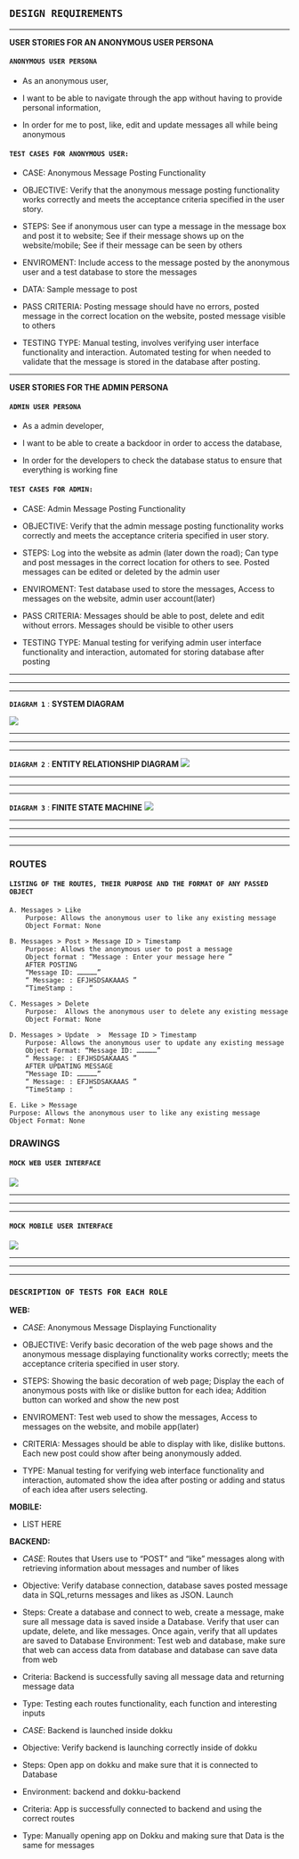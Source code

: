 ## `DESIGN REQUIREMENTS`
---

**USER STORIES FOR AN ANONYMOUS USER PERSONA**

#### `ANONYMOUS USER PERSONA` 

- As an anonymous user,

- I want to be able to navigate through the app without having to provide personal information,

- In order for me to post, like, edit and update messages all while being anonymous


#### `TEST CASES FOR ANONYMOUS USER:` 
-  CASE:  Anonymous Message Posting Functionality

-  OBJECTIVE:  Verify that the anonymous message posting functionality works correctly and meets the acceptance criteria specified in the user story.

- STEPS:  See if anonymous user can type a message in the message box and post it to website; See if their message shows up on the website/mobile; See if their message can be seen by others

- ENVIROMENT:  Include access to the message posted by the anonymous user and a test database to store the messages

- DATA:  Sample message to post

- PASS CRITERIA:  Posting message should have no errors, posted message in the correct location on the website, posted message visible to others

- TESTING TYPE: Manual testing, involves verifying user interface functionality and interaction. Automated testing for when needed to validate that the message is stored in the database after posting.


 ___

**USER STORIES FOR THE ADMIN PERSONA**

#### `ADMIN USER PERSONA` 

- As a admin developer,

- I want to be able to create a backdoor in order to access the database,

- In order for the developers to check the database status to ensure that everything is working fine


#### `TEST CASES FOR ADMIN:` 
-  CASE:  Admin Message Posting Functionality

-  OBJECTIVE:  Verify that the admin message posting functionality works correctly and meets the acceptance criteria specified in user story.

- STEPS: Log into the website as admin (later down the road); Can type and post messages in the correct location for others to see. Posted messages can be edited or deleted by the admin user

- ENVIROMENT: Test database used to store the messages, Access to messages on the website, admin user account(later)

- PASS CRITERIA: Messages should be able to post, delete and edit without errors. Messages should be visible to other users

- TESTING TYPE: Manual testing for verifying admin user interface functionality and interaction, automated for storing database after posting


__________
__________
__________

**`DIAGRAM 1`** :
**SYSTEM DIAGRAM**

![](https://i.ibb.co/2tQshNn/system-diagram.png)
__________
__________
__________




**`DIAGRAM 2`** :
**ENTITY RELATIONSHIP DIAGRAM**
![](https://i.ibb.co/M8G658Q/entity-relationship-diagram.png)
__________
__________
__________



**`DIAGRAM 3`** :
**FINITE STATE MACHINE**
![](https://i.ibb.co/89wKhsD/finite-state-machine.png)
__________
__________
__________
----------
### **ROUTES**
#### `LISTING OF THE ROUTES, THEIR PURPOSE AND THE FORMAT OF ANY PASSED OBJECT`

    A. Messages > Like 
	    Purpose: Allows the anonymous user to like any existing message
        Object Format: None

    B. Messages > Post > Message ID > Timestamp
        Purpose: Allows the anonymous user to post a message 
        Object format : “Message : Enter your message here ”
        AFTER POSTING
        “Message ID: ……………” 
	    “ Message: : EFJHSDSAKAAAS ”
	    “TimeStamp : 	“

    C. Messages > Delete 
        Purpose:  Allows the anonymous user to delete any existing message
        Object Format: None

    D. Messages > Update  >  Message ID > Timestamp 
        Purpose: Allows the anonymous user to update any existing message 
        Object Format: “Message ID: ……………” 
	    “ Message: : EFJHSDSAKAAAS ”
	    AFTER UPDATING MESSAGE
	    “Message ID: ……………” 
	    “ Message: : EFJHSDSAKAAAS ”
	    “TimeStamp : 	“

    E. Like > Message
	Purpose: Allows the anonymous user to like any existing message
	Object Format: None




### **DRAWINGS** 
#### `MOCK WEB USER INTERFACE`
![](https://i.ibb.co/grKBdkf/web-interface.png)
__________
__________
__________

#### `MOCK MOBILE USER INTERFACE`
![](https://i.ibb.co/6XmKfv4/mobile-interface.png)
__________
__________
__________



### `DESCRIPTION OF TESTS FOR EACH ROLE`
**WEB:**
- *CASE*: Anonymous Message Displaying Functionality

- OBJECTIVE: Verify basic decoration of the web page shows and the anonymous message displaying functionality works correctly; meets the acceptance criteria specified in user story. 

- STEPS: Showing the basic decoration of web page; Display the each of anonymous posts with like or dislike button for each idea; Addition button can worked and show the new post

- ENVIROMENT: Test web used to show the messages, Access to messages on the website, and mobile app(later)

- CRITERIA: Messages should be able to display with like, dislike buttons. Each new post could show after being anonymously added. 

- TYPE: Manual testing for verifying web interface functionality and interaction, automated show the idea after posting or adding and status of each idea after users selecting. 


**MOBILE:**

- LIST HERE 


**BACKEND:**

- *CASE*: Routes that Users use to “POST” and “like” messages along with retrieving  information about messages and number of likes

- Objective: Verify database connection, database saves posted message data in SQL,returns messages and likes as JSON. Launch 

- Steps:  Create a database and connect to web, create a message, make sure all message data is saved inside a Database. Verify that user can update, delete, and like messages. Once again, verify that all updates are saved to Database
Environment: Test web and database, make sure that web can access data from database and database can save data from web

- Criteria: Backend is successfully saving all message data and returning message data

- Type: Testing each routes functionality, each function and interesting inputs


- *CASE*: Backend is launched inside dokku

- Objective: Verify backend is launching correctly inside of dokku

- Steps: Open app on dokku and make sure that it is connected to Database

- Environment: backend and dokku-backend

- Criteria: App is successfully connected to backend and using the correct routes

- Type: Manually opening app on Dokku and making sure that Data is the same for messages

